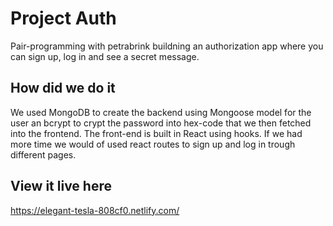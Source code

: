 # Project Auth 

Pair-programming with petrabrink buildning an authorization app where you can sign up, log in and see a secret message.

## How did we do it

We used MongoDB to create the backend using Mongoose model for the user an bcrypt to crypt the password into hex-code that we then fetched into the frontend. The front-end is built in React using hooks. If we had more time we would of used react routes to sign up and log in trough different pages.

## View it live here

https://elegant-tesla-808cf0.netlify.com/
